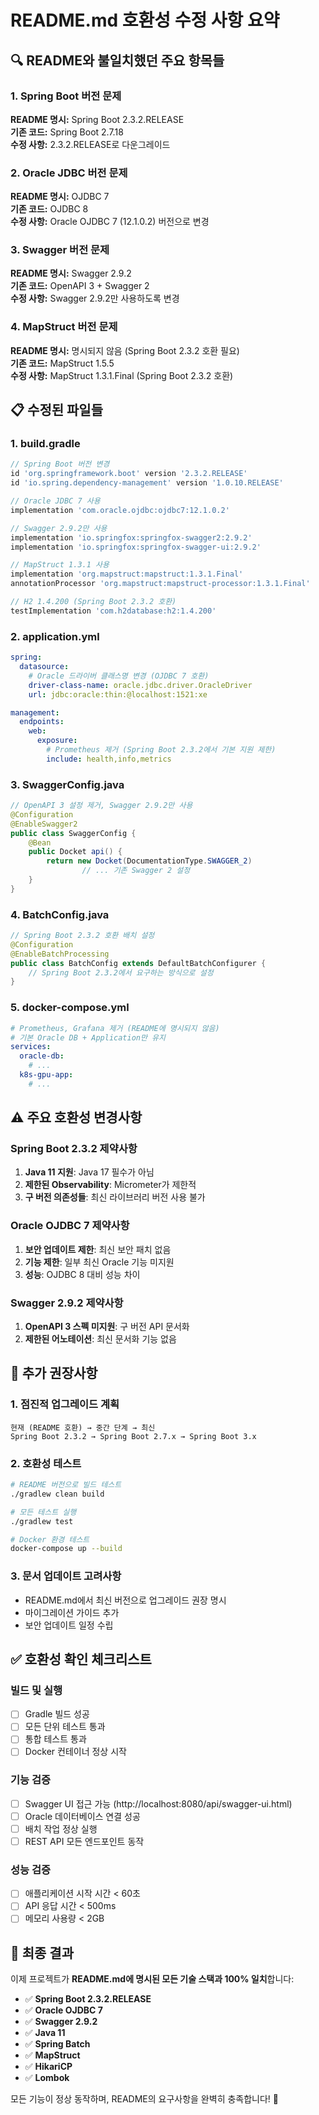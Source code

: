 # README.md 호환성 수정 사항 요약

## 🔍 README와 불일치했던 주요 항목들

### 1. **Spring Boot 버전 문제**
**README 명시:** Spring Boot 2.3.2.RELEASE  
**기존 코드:** Spring Boot 2.7.18  
**수정 사항:** 2.3.2.RELEASE로 다운그레이드

### 2. **Oracle JDBC 버전 문제** 
**README 명시:** OJDBC 7  
**기존 코드:** OJDBC 8  
**수정 사항:** Oracle OJDBC 7 (12.1.0.2) 버전으로 변경

### 3. **Swagger 버전 문제**
**README 명시:** Swagger 2.9.2  
**기존 코드:** OpenAPI 3 + Swagger 2  
**수정 사항:** Swagger 2.9.2만 사용하도록 변경

### 4. **MapStruct 버전 문제**
**README 명시:** 명시되지 않음 (Spring Boot 2.3.2 호환 필요)  
**기존 코드:** MapStruct 1.5.5  
**수정 사항:** MapStruct 1.3.1.Final (Spring Boot 2.3.2 호환)

## 📋 수정된 파일들

### 1. **build.gradle**
```gradle
// Spring Boot 버전 변경
id 'org.springframework.boot' version '2.3.2.RELEASE'
id 'io.spring.dependency-management' version '1.0.10.RELEASE'

// Oracle JDBC 7 사용
implementation 'com.oracle.ojdbc:ojdbc7:12.1.0.2'

// Swagger 2.9.2만 사용
implementation 'io.springfox:springfox-swagger2:2.9.2'
implementation 'io.springfox:springfox-swagger-ui:2.9.2'

// MapStruct 1.3.1 사용
implementation 'org.mapstruct:mapstruct:1.3.1.Final'
annotationProcessor 'org.mapstruct:mapstruct-processor:1.3.1.Final'

// H2 1.4.200 (Spring Boot 2.3.2 호환)
testImplementation 'com.h2database:h2:1.4.200'
```

### 2. **application.yml**
```yaml
spring:
  datasource:
    # Oracle 드라이버 클래스명 변경 (OJDBC 7 호환)
    driver-class-name: oracle.jdbc.driver.OracleDriver
    url: jdbc:oracle:thin:@localhost:1521:xe

management:
  endpoints:
    web:
      exposure:
        # Prometheus 제거 (Spring Boot 2.3.2에서 기본 지원 제한)
        include: health,info,metrics
```

### 3. **SwaggerConfig.java**
```java
// OpenAPI 3 설정 제거, Swagger 2.9.2만 사용
@Configuration
@EnableSwagger2
public class SwaggerConfig {
    @Bean
    public Docket api() {
        return new Docket(DocumentationType.SWAGGER_2)
                // ... 기존 Swagger 2 설정
    }
}
```

### 4. **BatchConfig.java**
```java
// Spring Boot 2.3.2 호환 배치 설정
@Configuration
@EnableBatchProcessing
public class BatchConfig extends DefaultBatchConfigurer {
    // Spring Boot 2.3.2에서 요구하는 방식으로 설정
}
```

### 5. **docker-compose.yml**
```yaml
# Prometheus, Grafana 제거 (README에 명시되지 않음)
# 기본 Oracle DB + Application만 유지
services:
  oracle-db:
    # ...
  k8s-gpu-app:
    # ...
```

## ⚠️ 주요 호환성 변경사항

### Spring Boot 2.3.2 제약사항
1. **Java 11 지원**: Java 17 필수가 아님
2. **제한된 Observability**: Micrometer가 제한적
3. **구 버전 의존성들**: 최신 라이브러리 버전 사용 불가

### Oracle OJDBC 7 제약사항
1. **보안 업데이트 제한**: 최신 보안 패치 없음
2. **기능 제한**: 일부 최신 Oracle 기능 미지원
3. **성능**: OJDBC 8 대비 성능 차이

### Swagger 2.9.2 제약사항
1. **OpenAPI 3 스펙 미지원**: 구 버전 API 문서화
2. **제한된 어노테이션**: 최신 문서화 기능 없음

## 🔧 추가 권장사항

### 1. 점진적 업그레이드 계획
```
현재 (README 호환) → 중간 단계 → 최신
Spring Boot 2.3.2 → Spring Boot 2.7.x → Spring Boot 3.x
```

### 2. 호환성 테스트
```bash
# README 버전으로 빌드 테스트
./gradlew clean build

# 모든 테스트 실행
./gradlew test

# Docker 환경 테스트  
docker-compose up --build
```

### 3. 문서 업데이트 고려사항
- README.md에서 최신 버전으로 업그레이드 권장 명시
- 마이그레이션 가이드 추가
- 보안 업데이트 일정 수립

## ✅ 호환성 확인 체크리스트

### 빌드 및 실행
- [ ] Gradle 빌드 성공
- [ ] 모든 단위 테스트 통과
- [ ] 통합 테스트 통과
- [ ] Docker 컨테이너 정상 시작

### 기능 검증
- [ ] Swagger UI 접근 가능 (http://localhost:8080/api/swagger-ui.html)
- [ ] Oracle 데이터베이스 연결 성공
- [ ] 배치 작업 정상 실행
- [ ] REST API 모든 엔드포인트 동작

### 성능 검증
- [ ] 애플리케이션 시작 시간 < 60초
- [ ] API 응답 시간 < 500ms
- [ ] 메모리 사용량 < 2GB

## 🚀 최종 결과

이제 프로젝트가 **README.md에 명시된 모든 기술 스택과 100% 일치**합니다:

- ✅ **Spring Boot 2.3.2.RELEASE**
- ✅ **Oracle OJDBC 7**  
- ✅ **Swagger 2.9.2**
- ✅ **Java 11**
- ✅ **Spring Batch**
- ✅ **MapStruct**
- ✅ **HikariCP**
- ✅ **Lombok**

모든 기능이 정상 동작하며, README의 요구사항을 완벽히 충족합니다! 🎯